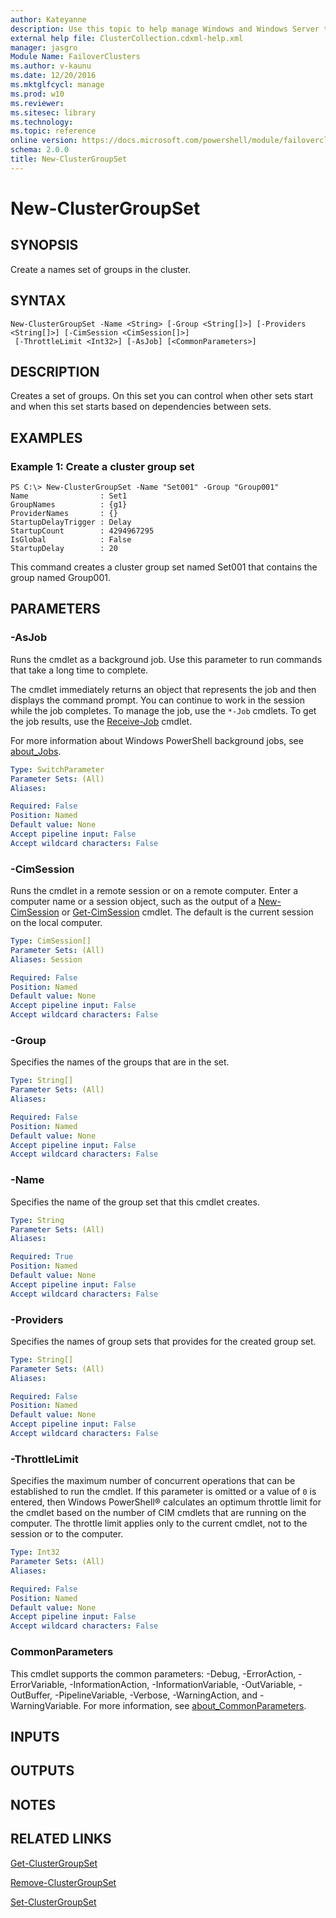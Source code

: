 ```yaml
---
author: Kateyanne
description: Use this topic to help manage Windows and Windows Server technologies with Windows PowerShell.
external help file: ClusterCollection.cdxml-help.xml
manager: jasgro
Module Name: FailoverClusters
ms.author: v-kaunu
ms.date: 12/20/2016
ms.mktglfcycl: manage
ms.prod: w10
ms.reviewer: 
ms.sitesec: library
ms.technology: 
ms.topic: reference
online version: https://docs.microsoft.com/powershell/module/failoverclusters/new-clustergroupset?view=windowsserver2019-ps&wt.mc_id=ps-gethelp
schema: 2.0.0
title: New-ClusterGroupSet
---
```


# New-ClusterGroupSet

## SYNOPSIS
Create a names set of groups in the cluster.

## SYNTAX

```
New-ClusterGroupSet -Name <String> [-Group <String[]>] [-Providers <String[]>] [-CimSession <CimSession[]>]
 [-ThrottleLimit <Int32>] [-AsJob] [<CommonParameters>]
```

## DESCRIPTION
Creates a set of groups.
On this set you can control when other sets start and when this set starts based on dependencies between sets.

## EXAMPLES

### Example 1: Create a cluster group set
```
PS C:\> New-ClusterGroupSet -Name "Set001" -Group "Group001"
Name                : Set1
GroupNames          : {g1}
ProviderNames       : {}
StartupDelayTrigger : Delay
StartupCount        : 4294967295
IsGlobal            : False
StartupDelay        : 20
```

This command creates a cluster group set named Set001 that contains the group named Group001.

## PARAMETERS

### -AsJob
Runs the cmdlet as a background job. Use this parameter to run commands that take a long time to complete. 

The cmdlet immediately returns an object that represents the job and then displays the command prompt. 
You can continue to work in the session while the job completes. 
To manage the job, use the `*-Job` cmdlets. 
To get the job results, use the [Receive-Job](https://go.microsoft.com/fwlink/?LinkID=113372) cmdlet. 

For more information about Windows PowerShell background jobs, see [about_Jobs](https://go.microsoft.com/fwlink/?LinkID=113251).

```yaml
Type: SwitchParameter
Parameter Sets: (All)
Aliases: 

Required: False
Position: Named
Default value: None
Accept pipeline input: False
Accept wildcard characters: False
```

### -CimSession
Runs the cmdlet in a remote session or on a remote computer.
Enter a computer name or a session object, such as the output of a [New-CimSession](https://go.microsoft.com/fwlink/p/?LinkId=227967) or [Get-CimSession](https://go.microsoft.com/fwlink/p/?LinkId=227966) cmdlet.
The default is the current session on the local computer.

```yaml
Type: CimSession[]
Parameter Sets: (All)
Aliases: Session

Required: False
Position: Named
Default value: None
Accept pipeline input: False
Accept wildcard characters: False
```

### -Group
Specifies the names of the groups that are in the set.

```yaml
Type: String[]
Parameter Sets: (All)
Aliases: 

Required: False
Position: Named
Default value: None
Accept pipeline input: False
Accept wildcard characters: False
```

### -Name
Specifies the name of the group set that this cmdlet creates.

```yaml
Type: String
Parameter Sets: (All)
Aliases: 

Required: True
Position: Named
Default value: None
Accept pipeline input: False
Accept wildcard characters: False
```

### -Providers
Specifies the names of group sets that provides for the created group set.

```yaml
Type: String[]
Parameter Sets: (All)
Aliases: 

Required: False
Position: Named
Default value: None
Accept pipeline input: False
Accept wildcard characters: False
```

### -ThrottleLimit
Specifies the maximum number of concurrent operations that can be established to run the cmdlet.
If this parameter is omitted or a value of `0` is entered, then Windows PowerShell® calculates an optimum throttle limit for the cmdlet based on the number of CIM cmdlets that are running on the computer.
The throttle limit applies only to the current cmdlet, not to the session or to the computer.

```yaml
Type: Int32
Parameter Sets: (All)
Aliases: 

Required: False
Position: Named
Default value: None
Accept pipeline input: False
Accept wildcard characters: False
```

### CommonParameters
This cmdlet supports the common parameters: -Debug, -ErrorAction, -ErrorVariable, -InformationAction, -InformationVariable, -OutVariable, -OutBuffer, -PipelineVariable, -Verbose, -WarningAction, and -WarningVariable. For more information, see [about_CommonParameters](https://go.microsoft.com/fwlink/?LinkID=113216).

## INPUTS

## OUTPUTS

## NOTES

## RELATED LINKS

[Get-ClusterGroupSet](./Get-ClusterGroupSet.md)

[Remove-ClusterGroupSet](./Remove-ClusterGroupSet.md)

[Set-ClusterGroupSet](./Set-ClusterGroupSet.md)

